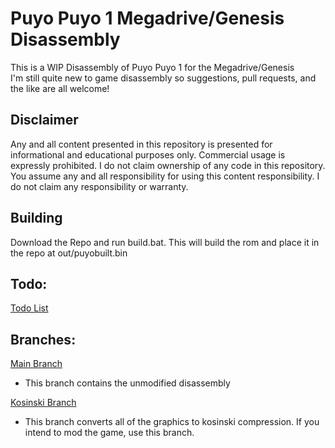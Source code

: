 # Puyo Puyo 1 Megadrive/Genesis Disassembly
This is a WIP Disassembly of Puyo Puyo 1 for the Megadrive/Genesis    
I'm still quite new to game disassembly so suggestions, pull requests, and the like are all welcome!    
## Disclaimer
Any and all content presented in this repository is presented for informational and educational purposes only.
Commercial usage is expressly prohibited.  I do not claim ownership of any code in this repository.
You assume any and all responsibility for using this content responsibility.  I do not claim any responsibility or warranty.
## Building
Download the Repo and run build.bat.  This will build the rom and place it in the repo at out/puyobuilt.bin
## Todo:
[Todo List](https://github.com/Nasina7/puyodisasm/wiki/Todo)
## Branches:
[Main Branch](https://github.com/Nasina7/puyodisasm/tree/main)
 - This branch contains the unmodified disassembly    

[Kosinski Branch](https://github.com/Nasina7/puyodisasm/tree/kosinski)
 - This branch converts all of the graphics to kosinski compression.  If you intend to mod the game, use this branch.    